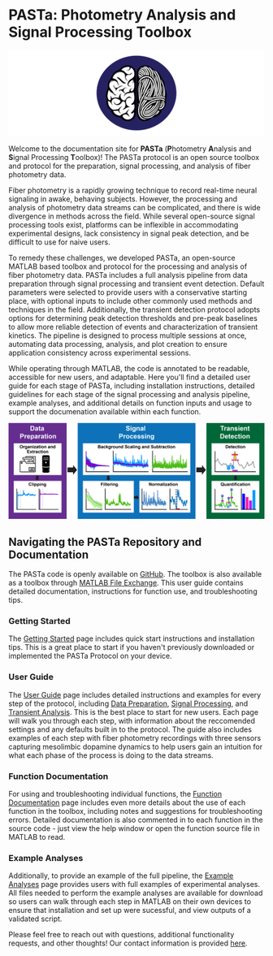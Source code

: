 # **PASTa**: **P**hotometry **A**nalysis and **S**ignal Processing **T**oolbox

![png](./img/home_1_PASTalogo.png)

Welcome to the documentation site for __PASTa__ (**P**hotometry **A**nalysis and **S**ignal Processing **T**oolbox)! The PASTa protocol is an open source toolbox and protocol for the preparation, signal processing, and analysis of fiber photometry data. 

Fiber photometry is a rapidly growing technique to record real-time neural signaling in awake, behaving subjects. However, the processing and analysis of photometry data streams can be complicated, and there is wide divergence in methods across the field. While several open-source signal processing tools exist, platforms can be inflexible in accommodating experimental designs, lack consistency in signal peak detection, and be difficult to use for naive users.

To remedy these challenges, we developed PASTa, an open-source MATLAB based toolbox and protocol for the processing and analysis of fiber photometry data. PASTa includes a full analysis pipeline from data preparation through signal processing and transient event detection. Default parameters were selected to provide users with a conservative starting place, with optional inputs to include other commonly used methods and techniques in the field. Additionally, the transient detection protocol adopts options for determining peak detection thresholds and pre-peak baselines to allow more reliable detection of events and characterization of transient kinetics. The pipeline is designed to process multiple sessions at once, automating data processing, analysis, and plot creation to ensure application consistency across experimental sessions.

While operating through MATLAB, the code is annotated to be readable, accessible for new users, and adaptable. Here you'll find a detailed user guide for each stage of PASTa, including installation instructions, detailed guidelines for each stage of the signal processing and analysis pipeline, example analyses, and additional details on function inputs and usage to support the documenation available within each function. 

![png](./img/home_2_PASTaprotocoloverview.png)


## Navigating the PASTa Repository and Documentation
The PASTa code is openly available on [GitHub](https://github.com/rdonka/PASTa). The toolbox is also available as a toolbox through [MATLAB File Exchange](https://www.mathworks.com/matlabcentral/fileexchange/181125-pasta). This user guide contains detailed documentation, instructions for function use, and troubleshooting tips. 

### Getting Started
The [Getting Started](https://rdonka.github.io/PASTaUserGuide/gettingstarted/) page includes quick start instructions and installation tips. This is a great place to start if you haven't previously downloaded or implemented the PASTa Protocol on your device.

### User Guide
The [User Guide](https://rdonka.github.io/PASTaUserGuide/userguide/userguide/) page includes detailed instructions and examples for every step of the protocol, including [Data Preparation](https://rdonka.github.io/PASTaUserGuide/userguide/datapreparation/), [Signal Processing](https://rdonka.github.io/PASTaUserGuide/userguide/signalprocessing/), and [Transient Analysis](https://rdonka.github.io/PASTaUserGuide/userguide/transientanalysis/). This is the best place to start for new users. Each page will walk you through each step, with information about the reccomended settings and any defaults built in to the protocol. The guide also includes examples of each step with fiber photometry recordings with three sensors capturing mesolimbic dopamine dynamics to help users gain an intuition for what each phase of the process is doing to the data streams.

### Function Documentation
For using and troubleshooting individual functions, the [Function Documentation](https://rdonka.github.io/PASTaUserGuide/functiondocumentation/) page includes even more details about the use of each function in the toolbox, including notes and suggestions for troubleshooting errors. Detailed documentation is also commented in to each function in the source code - just view the help window or open the function source file in MATLAB to read.

### Example Analyses
Additionally, to provide an example of the full pipeline, the [Example Analyses](https://rdonka.github.io/PASTaUserGuide/exampleanalyses/) page provides users with full examples of experimental analyses. All files needed to perform the example analyses are available for download so users can walk through each step in MATLAB on their own devices to ensure that installation and set up were sucessful, and view outputs of a validated script.

Please feel free to reach out with questions, additional functionality requests, and other thoughts! Our contact information is provided [here](https://rdonka.github.io/PASTaUserGuide/contactus/).
